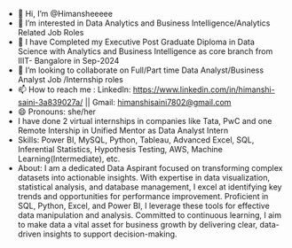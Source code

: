 - 👋 Hi, I’m @Himansheeeee
- 👀 I’m interested in Data Analytics and Business Intelligence/Analytics Related Job Roles
- 🌱 I have Completed my Executive Post Graduate Diploma in Data Science with Analytics and Business Intelligence as core branch from IIIT- Bangalore in Sep-2024
- 💞️ I’m looking to collaborate on Full/Part time Data Analyst/Business Analyst Job /Internship roles
- 📫 How to reach me :
LinkedIn: https://www.linkedin.com/in/himanshi-saini-3a839027a/
 || Gmail: himanshisaini7802@gmail.com
- 😄 Pronouns: she/her
- I have done 2 virtual internships in companies like Tata, PwC and one Remote Intership in Unified Mentor as Data Analyst Intern
- Skills: Power BI, MySQL, Python, Tableau, Advanced Excel, SQL, Inferential Statistics, Hypothesis Testing, AWS, Machine Learning(Intermediate), etc.
- About: I am a dedicated Data Aspirant focused on transforming complex datasets into actionable insights.
  With expertise in data visualization, statistical analysis, and database management, I excel at identifying key trends and opportunities for performance improvement.
  Proficient in SQL, Python, Excel, and Power BI, I leverage these tools for effective data manipulation and analysis. Committed to continuous learning, I aim to make data a vital asset
  for business growth by delivering clear, data-driven insights to support decision-making.

<!---
Himansheeeee/Himansheeeee is a ✨ special ✨ repository because its `README.md` (this file) appears on your GitHub profile.
You can click the Preview link to take a look at your changes.
--->
